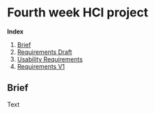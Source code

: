 # Fourth week HCI project

**Index**   
1. [Brief](#id1)
2. [Requirements Draft](#)
3. [Usability Requirements](#)
4. [Requirements V1](src/Requirements.md)



## Brief<a name="id1"></a>
Text